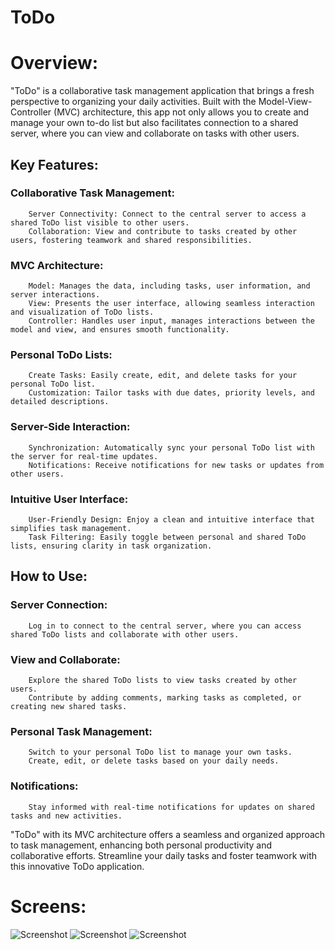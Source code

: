 # ToDo

# Overview:
"ToDo" is a collaborative task management application that brings a fresh perspective to organizing your daily activities. Built with the Model-View-Controller (MVC) architecture, this app not only allows you to create and manage your own to-do list but also facilitates connection to a shared server, where you can view and collaborate on tasks with other users.

## Key Features:

   ### Collaborative Task Management:
        Server Connectivity: Connect to the central server to access a shared ToDo list visible to other users.
        Collaboration: View and contribute to tasks created by other users, fostering teamwork and shared responsibilities.

  ### MVC Architecture:
        Model: Manages the data, including tasks, user information, and server interactions.
        View: Presents the user interface, allowing seamless interaction and visualization of ToDo lists.
        Controller: Handles user input, manages interactions between the model and view, and ensures smooth functionality.

 ###   Personal ToDo Lists:
        Create Tasks: Easily create, edit, and delete tasks for your personal ToDo list.
        Customization: Tailor tasks with due dates, priority levels, and detailed descriptions.

 ###   Server-Side Interaction:
        Synchronization: Automatically sync your personal ToDo list with the server for real-time updates.
        Notifications: Receive notifications for new tasks or updates from other users.

 ###   Intuitive User Interface:
        User-Friendly Design: Enjoy a clean and intuitive interface that simplifies task management.
        Task Filtering: Easily toggle between personal and shared ToDo lists, ensuring clarity in task organization.

## How to Use:

   ### Server Connection:
        Log in to connect to the central server, where you can access shared ToDo lists and collaborate with other users.

 ###   View and Collaborate:
        Explore the shared ToDo lists to view tasks created by other users.
        Contribute by adding comments, marking tasks as completed, or creating new shared tasks.

   ### Personal Task Management:
        Switch to your personal ToDo list to manage your own tasks.
        Create, edit, or delete tasks based on your daily needs.

 ###   Notifications:
        Stay informed with real-time notifications for updates on shared tasks and new activities.

"ToDo" with its MVC architecture offers a seamless and organized approach to task management, enhancing both personal productivity and collaborative efforts. Streamline your daily tasks and foster teamwork with this innovative ToDo application.

# Screens: 
![Screenshot](https://i.imgur.com/MYBOs5L.png)
![Screenshot](https://i.imgur.com/VpovqGj.png)
![Screenshot](https://i.imgur.com/fI89acw.png)
